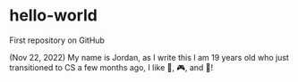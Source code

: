 # hello-world
First repository on GitHub

(Nov 22, 2022)
My name is Jordan, as I write this I am 19 years old who just transitioned
to CS a few months ago, I like :pizza:, :video_game:, and :basketball:!

